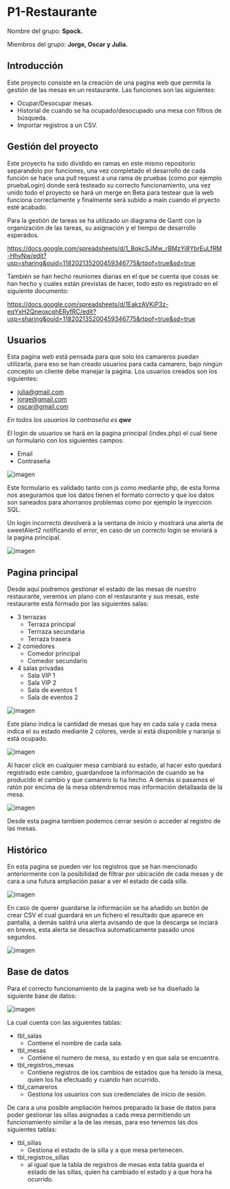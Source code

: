 # P1-Restaurante
Nombre del grupo: **Spock.**

Miembros del grupo: **Jorge, Oscar y Julia.**

## Introducción
Este proyecto consiste en la creación de una pagina web que permita la gestión de las mesas en un restaurante.
Las funciones son las siguientes:
+ Ocupar/Desocupar mesas.
+ Historial de cuando se ha ocupado/desocupado una mesa con filtros de búsqueda.
+ Importar registros a un CSV.

## Gestión del proyecto
Este proyecto ha sido dividido en ramas en este mismo repositorio separandolo por funciones, una vez completado el desarrollo de cada función se hace una pull request a una rama de pruebas (como por ejemplo pruebaLogin) donde será testeado su correcto funcionamiento, una vez unido todo el proyecto se hará un merge en Beta para testear que la web funciona correctamente y finalmente será subido a main cuando el pryecto esté acabado.

Para la gestión de tareas se ha utilizado un diagrama de Gantt con la organización de las tareas, su asignación y el tiempo de desarrollo esperados.

https://docs.google.com/spreadsheets/d/1_BqkcSJMw_rBMzYi8YbrEuLfRM-HhyNw/edit?usp=sharing&ouid=118202135200459346775&rtpof=true&sd=true

También se han hecho reuniones diarias en el que se cuenta que cosas se han hecho y cuales están previstas de hacer, todo esto es registrado en el siguiente documento:

https://docs.google.com/spreadsheets/d/1EakzAVKiP3z-eqYxH2QneoxcqhERyfRC/edit?usp=sharing&ouid=118202135200459346775&rtpof=true&sd=true

## Usuarios

Esta pagina web está pensada para que solo los camareros puedan utilizarla, para eso se han creado usuarios para cada camarero, bajo ningún concepto un cliente debe manejar la pagina.
Los usuarios creados son los siguientes:
+ julia@gmail.com
+ jorge@gmail.com
+ oscar@gmail.com

*En todos los usuarios la contraseña es **qwe***

El login de usuarios se hará en la pagina principal (index.php) el cual tiene un formulario con los siguientes campos:

+ Email
+ Contraseña

![imagen](https://github.com/JorgeAlcaldeG/P1-Restaurante/assets/91189374/ae21affc-1337-44ee-9c6f-4623ccb8946b)

Este formulario es validado tanto con js como mediante php, de esta forma nos aseguramos que los datos tienen el formato correcto y que los datos son saneados para ahorranos problemas como por ejemplo la inyección SQL.

Un login incorrecto devolverá a la ventana de inicio y mostrará una alerta de sweetAlert2 notificando el error, en caso de un correcto login se enviará a la pagina principal.

![imagen](https://github.com/JorgeAlcaldeG/P1-Restaurante/assets/91189374/be88e755-c759-40a4-8c75-64fac6467eec)


## Pagina principal

Desde aquí podremos gestionar el estado de las mesas de nuestro restaurante, veremos un plano con el restaurante y sus mesas, este restaurante está formado por las siguientes salas:


* 3 terrazas
  - Terraza principal
  - Terrraza secundaria
  - Terraza trasera
* 2 comedores
  - Comedor principal
  - Comedor secundario
* 4 salas privadas
  - Sala VIP 1
  - Sala VIP 2
  - Sala de eventos 1
  - Sala de eventos 2
    
![imagen](https://github.com/JorgeAlcaldeG/P1-Restaurante/assets/91189374/42a73f9a-0b09-4e36-ab3e-ef724cc1c988)

Este plano indica la cantidad de mesas que hay en cada sala y cada mesa indica el su estado mediante 2 colores, verde si está disponible y naranja si está ocupado.

![imagen](https://github.com/JorgeAlcaldeG/P1-Restaurante/assets/91189374/0d329298-0de8-40cd-b079-e02c004d811f)

Al hacer click en cualquier mesa cambiará su estado, al hacer esto quedará registrado este cambio, guardandose la información de cuando se ha producido el cambio y que camarero lo ha hecho. A demás si pasamos el ratón por encima de la mesa obtendremos mas información detallaada de la mesa.

![imagen](https://github.com/JorgeAlcaldeG/P1-Restaurante/assets/91189374/90459af4-61c7-4b6d-acdd-e198f878ff3b)

Desde esta pagina tambien podemos cerrar sesión o acceder al registro de las mesas.

## Histórico

En esta pagina se pueden ver los registros que se han mencionado anteriormente con la posibilidad de filtrar por ubicación de cada mesas y de cara a una futura ampliación pasar a ver el estado de cada silla.

![imagen](https://github.com/JorgeAlcaldeG/P1-Restaurante/assets/91189374/071b98bd-23ba-4318-ab03-638cab6f83b9)

En caso de querer guardarse la información se ha añadido un botón de crear CSV el cual guardará en un fichero el resultado que aparece en pantalla, a demás saldrá una alerta avisando de que la descarga se inciará en breves, esta alerta se desactiva automaticamente pasado unos segundos.

![imagen](https://github.com/JorgeAlcaldeG/P1-Restaurante/assets/91189374/6c272ac7-cd81-43be-93fe-1fb9a0a88923)

## Base de datos

Para el correcto funcionamiento de la pagina web se ha diseñado la siguiente base de datos:

![imagen](https://github.com/JorgeAlcaldeG/P1-Restaurante/assets/91189374/d1d358d8-740f-43ec-ad88-7c896fe03934)


La cual cuenta con las siguientes tablas:
+ tbl_salas
  - Contiene el nombre de cada sala.
+ tbl_mesas
  - Contiene el numero de mesa, su estado y en que sala se encuentra.
+ tbl_registros_mesas
  - Contiene registros de los cambios de estados que ha tenido la mesa, quien los ha efectuado y cuando han ocurrido.
+ tbl_camareros
  - Gestiona los usuarios con sus credenciales de inicio de sesión.

De cara a una posible ampliación hemos preparado la base de datos para poder gestionar las sillas asignadas a cada mesa permitiendo un funcionamiento similar a la de las mesas, para eso tenemos las dos siguientes tablas:

+ tbl_sillas
  - Gestiona el estado de la silla y a que mesa pertenecen.
+ tbl_registros_sillas
  - al igual que la tabla de registros de mesas esta tabla guarda el estado de las sillas, quien ha cambiado el estado y a que hora ha ocurrido.

